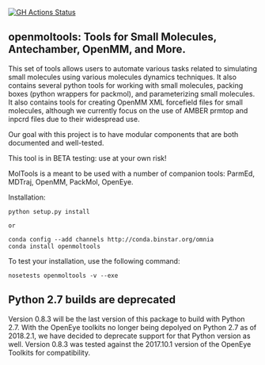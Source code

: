 [![GH Actions Status](https://github.com/choderalab/openmoltools/workflows/CI/badge.svg)](https://github.com/choderalab/openmoltools/actions?query=branch%3Amaster)

## openmoltools: Tools for Small Molecules, Antechamber, OpenMM, and More.

This set of tools allows users to automate various tasks related to
simulating small molecules using various molecules dynamics techniques.
It also contains several python tools for working with small molecules,
packing boxes (python wrappers for packmol), and parameterizing small
molecules.  It also contains tools for creating OpenMM XML forcefield files
for small molecules, although we currently focus on the use of AMBER
prmtop and inpcrd files due to their widespread use.

Our goal with this project is to have modular components that are both
documented and well-tested.

This tool is in BETA testing: use at your own risk!

MolTools is a meant to be used with a number of companion tools:
ParmEd, MDTraj, OpenMM, PackMol, OpenEye.


Installation:

```
python setup.py install

or

conda config --add channels http://conda.binstar.org/omnia
conda install openmoltools

```

To test your installation, use the following command:

```
nosetests openmoltools -v --exe
```

## Python 2.7 builds are deprecated

Version 0.8.3 will be the last version of this package to build with Python 2.7.
With the OpenEye toolkits no longer being depolyed on Python 2.7 as of 2018.2.1,
we have decided to deprecate support for that Python version as well.
Version 0.8.3 was tested against the 2017.10.1 version of the OpenEye Toolkits for
compatibility.
